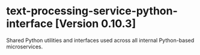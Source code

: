 # text-processing-service-python-interface [Version 0.10.3]
Shared Python utilities and interfaces used across all internal Python-based microservices.
